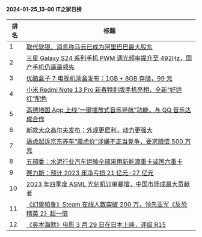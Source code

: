 #### 2024-01-25_13-00  IT之家日榜

| 排名 | 标题|
| --- | ---|
| 1 | [取代软银，消息称马云已成为阿里巴巴最大股东](https://www.ithome.com/0/747/004.htm) |
| 2 | [三星 Galaxy S24 系列手机 PWM 调光频率提升至 492Hz，国产手机仍遥遥领先](https://www.ithome.com/0/747/058.htm) |
| 3 | [优酷盒子 7 电视机顶盒发布：1GB + 8GB 存储，99 元](https://www.ithome.com/0/747/044.htm) |
| 4 | [小米 Redmi Note 13 Pro 新春特别版手机亮相，全新“好运红”配色](https://www.ithome.com/0/747/027.htm) |
| 5 | [高德地图 App 上线“一键播放式音乐导航”功能，与 QQ 音乐达成合作](https://www.ithome.com/0/747/010.htm) |
| 6 | [新款大众高尔夫发布：外观更犀利，动力更强大](https://www.ithome.com/0/747/019.htm) |
| 7 | [途虎起诉京东养车“震虎价”涉嫌不正当竞争，要求赔偿 500 万元](https://www.ithome.com/0/747/015.htm) |
| 8 | [五部委：水泥行业汽车运输全部采用新能源重卡或国六重卡](https://www.ithome.com/0/747/039.htm) |
| 9 | [赛力斯：预计 2023 年净亏损 21 亿元-27 亿元](https://www.ithome.com/0/747/026.htm) |
| 10 | [2023 年四季度 ASML 光刻机订单暴增，中国市场成最大贡献者](https://www.ithome.com/0/747/054.htm) |
| 11 | [《幻兽帕鲁》Steam 在线人数突破 200 万，领先亚军《反恐精英 2》超一倍](https://www.ithome.com/0/747/079.htm) |
| 12 | [《奥本海默》电影 3 月 29 日在日本上映，评级 R15](https://www.ithome.com/0/746/959.htm) |
